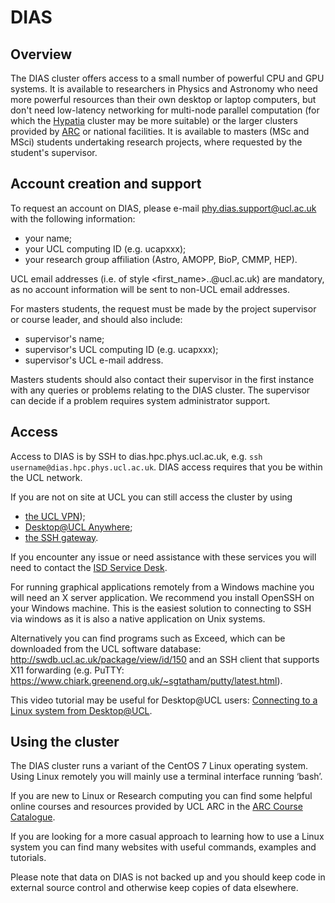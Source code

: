 # DIAS

## Overview

The DIAS cluster offers access to a small number of powerful CPU and GPU systems. It is available to researchers in Physics and Astronomy who need more powerful resources than their own desktop or laptop computers, but don't need low-latency networking for multi-node parallel computation (for which the [Hypatia](hypatia.md) cluster may be more suitable) or the larger clusters provided by [ARC](https://www.rc.ucl.ac.uk/docs/) or national facilities. It is available to masters (MSc and MSci) students undertaking research projects, where requested by the student's supervisor.

## Account creation and support

To request an account on DIAS, please e-mail phy.dias.support@ucl.ac.uk with the following information:

- your name;
- your UCL computing ID (e.g. ucapxxx);
- your research group affiliation (Astro, AMOPP, BioP, CMMP, HEP).

UCL email addresses (i.e. of style <first_name>.<surname>.<year>@ucl.ac.uk) are mandatory, as no account information will be sent to non-UCL email addresses.

For masters students, the request must be made by the project supervisor or course leader, and should also include:

- supervisor's name;
- supervisor's UCL computing ID (e.g. ucapxxx);
- supervisor's UCL e-mail address.

Masters students should also contact their supervisor in the first instance with any queries or problems relating to the DIAS cluster. The supervisor can decide if a problem requires system administrator support.

## Access

Access to DIAS is by SSH to dias.hpc.phys.ucl.ac.uk, e.g. `ssh username@dias.hpc.phys.ucl.ac.uk`. DIAS access requires that you be within the UCL network. 

If you are not on site at UCL you can still access the cluster by using 

- [the UCL VPN](https://www.ucl.ac.uk/isd/services/get-connected/ucl-virtual-private-network-vpn));
- [Desktop@UCL Anywhere](https://www.ucl.ac.uk/isd/services/computers/remote-access/desktopucl-anywhere);
- [the SSH gateway](https://www.rc.ucl.ac.uk/docs/Remote_Access/).

If you encounter any issue or need assistance with these services you will need to contact the [ISD Service Desk](https://www.ucl.ac.uk/isd/help-support).

For running graphical applications remotely from a Windows machine you will need an X server application. We recommend you install OpenSSH on your Windows machine. This is the easiest solution to connecting to SSH via windows as it is also a native application on Unix systems.

Alternatively you can find programs such as Exceed, which can be downloaded from the UCL software database: http://swdb.ucl.ac.uk/package/view/id/150 and an SSH client that supports X11 forwarding (e.g. PuTTY: https://www.chiark.greenend.org.uk/~sgtatham/putty/latest.html).

This video tutorial may be useful for Desktop@UCL users: [Connecting to a Linux system from Desktop@UCL](https://www.youtube.com/watch?v=v_Gz8oZcsXQ).

## Using the cluster


The DIAS cluster runs a variant of the CentOS 7 Linux operating system. Using Linux remotely you will mainly use a terminal interface running ‘bash’.

If you are new to Linux or Research computing you can find some helpful online courses and resources provided by UCL ARC in the [ARC Course Catalogue](https://www.ucl.ac.uk/advanced-research-computing/training/course-catalogue).

If you are looking for a more casual approach to learning how to use a Linux system you can find many websites with useful commands, examples and tutorials.

Please note that data on DIAS is not backed up and you should keep code in external source control and otherwise keep copies of data elsewhere.
